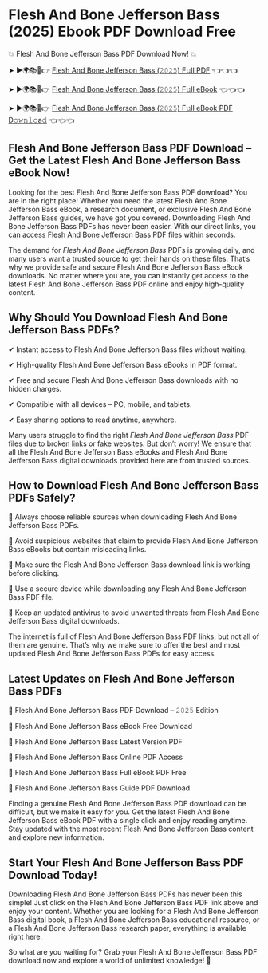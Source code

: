 # Flesh And Bone Jefferson Bass (2025) Ebook PDF Download Free

💥 Flesh And Bone Jefferson Bass PDF Download Now! 💥

➤ ►🌍📚📱👉 [Flesh And Bone Jefferson Bass (𝟸𝟶𝟸𝟻) F𝚞ll PDF](https://getpdf.xyz/flesh-and-bone-jefferson-bass) 👈👈👈


➤ ►🌍📚📱👉 [Flesh And Bone Jefferson Bass (𝟸𝟶𝟸𝟻) F𝚞ll eBook](https://getpdf.xyz/flesh-and-bone-jefferson-bass) 👈👈👈


➤ ►🌍📚📱👉 [Flesh And Bone Jefferson Bass (𝟸𝟶𝟸𝟻) F𝚞ll eBook PDF D𝚘𝚠𝚗𝚕𝚘a𝚍](https://getpdf.xyz/flesh-and-bone-jefferson-bass) 👈👈👈


## Flesh And Bone Jefferson Bass PDF Download – Get the Latest Flesh And Bone Jefferson Bass eBook Now!

Looking for the best Flesh And Bone Jefferson Bass PDF download? You are in the right place! Whether you need the latest Flesh And Bone Jefferson Bass eBook, a research document, or exclusive Flesh And Bone Jefferson Bass guides, we have got you covered. Downloading Flesh And Bone Jefferson Bass PDFs has never been easier. With our direct links, you can access Flesh And Bone Jefferson Bass PDF files within seconds.

The demand for *Flesh And Bone Jefferson Bass* PDFs is growing daily, and many users want a trusted source to get their hands on these files. That’s why we provide safe and secure Flesh And Bone Jefferson Bass eBook downloads. No matter where you are, you can instantly get access to the latest Flesh And Bone Jefferson Bass PDF online and enjoy high-quality content.

## Why Should You Download Flesh And Bone Jefferson Bass PDFs?

✔ Instant access to Flesh And Bone Jefferson Bass files without waiting.

✔ High-quality Flesh And Bone Jefferson Bass eBooks in PDF format.

✔ Free and secure Flesh And Bone Jefferson Bass downloads with no hidden charges.

✔ Compatible with all devices – PC, mobile, and tablets.

✔ Easy sharing options to read anytime, anywhere.

Many users struggle to find the right *Flesh And Bone Jefferson Bass* PDF files due to broken links or fake websites. But don’t worry! We ensure that all the Flesh And Bone Jefferson Bass eBooks and Flesh And Bone Jefferson Bass digital downloads provided here are from trusted sources.

## How to Download Flesh And Bone Jefferson Bass PDFs Safely?

📌 Always choose reliable sources when downloading Flesh And Bone Jefferson Bass PDFs.

📌 Avoid suspicious websites that claim to provide Flesh And Bone Jefferson Bass eBooks but contain misleading links.

📌 Make sure the Flesh And Bone Jefferson Bass download link is working before clicking.

📌 Use a secure device while downloading any Flesh And Bone Jefferson Bass PDF file.

📌 Keep an updated antivirus to avoid unwanted threats from Flesh And Bone Jefferson Bass digital downloads.

The internet is full of Flesh And Bone Jefferson Bass PDF links, but not all of them are genuine. That’s why we make sure to offer the best and most updated Flesh And Bone Jefferson Bass PDFs for easy access.

## Latest Updates on Flesh And Bone Jefferson Bass PDFs

🔹 Flesh And Bone Jefferson Bass PDF Download – 𝟸𝟶𝟸𝟻 Edition

🔹 Flesh And Bone Jefferson Bass eBook Free Download

🔹 Flesh And Bone Jefferson Bass Latest Version PDF

🔹 Flesh And Bone Jefferson Bass Online PDF Access

🔹 Flesh And Bone Jefferson Bass Full eBook PDF Free

🔹 Flesh And Bone Jefferson Bass Guide PDF Download

Finding a genuine Flesh And Bone Jefferson Bass PDF download can be difficult, but we make it easy for you. Get the latest Flesh And Bone Jefferson Bass eBook PDF with a single click and enjoy reading anytime. Stay updated with the most recent Flesh And Bone Jefferson Bass content and explore new information.

## Start Your Flesh And Bone Jefferson Bass PDF Download Today!

Downloading Flesh And Bone Jefferson Bass PDFs has never been this simple! Just click on the Flesh And Bone Jefferson Bass PDF link above and enjoy your content. Whether you are looking for a Flesh And Bone Jefferson Bass digital book, a Flesh And Bone Jefferson Bass educational resource, or a Flesh And Bone Jefferson Bass research paper, everything is available right here.

So what are you waiting for? Grab your Flesh And Bone Jefferson Bass PDF download now and explore a world of unlimited knowledge! 🚀
